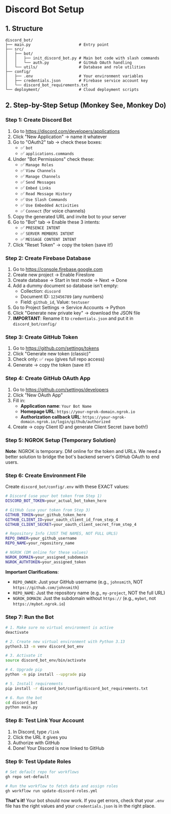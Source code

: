 # Discord Bot Setup

## 1. Structure

```
discord_bot/
├── main.py                     # Entry point
├── src/
│   ├── bot/
│   │   ├── init_discord_bot.py # Main bot code with slash commands
│   │   └── auth.py             # GitHub OAuth handling
│   └── utils/                  # Database and role utilities
├── config/
│   ├── .env                    # Your environment variables
│   ├── credentials.json        # Firebase service account key
│   └── discord_bot_requirements.txt
└── deployment/                 # Cloud deployment scripts
```

## 2. Step-by-Step Setup (Monkey See, Monkey Do)

### Step 1: Create Discord Bot
1. Go to https://discord.com/developers/applications
2. Click "New Application" → name it whatever
3. Go to "OAuth2" tab → check these boxes:
   - ✅ `bot`
   - ✅ `applications.commands`
4. Under "Bot Permissions" check these:
   - ✅ `Manage Roles`
   - ✅ `View Channels` 
   - ✅ `Manage Channels`
   - ✅ `Send Messages`
   - ✅ `Embed Links`
   - ✅ `Read Message History`
   - ✅ `Use Slash Commands`
   - ✅ `Use Embedded Activities `
   - ✅ `Connect` (for voice channels)
5. Copy the generated URL and invite bot to your server
6. Go to "Bot" tab → Enable these 3 intents:
   - ✅ `PRESENCE INTENT`
   - ✅ `SERVER MEMBERS INTENT` 
   - ✅ `MESSAGE CONTENT INTENT`
7. Click "Reset Token" → copy the token (save it!)

### Step 2: Create Firebase Database
1. Go to https://console.firebase.google.com
2. Create new project → Enable Firestore
3. Create database → Start in test mode → Next → Done
4. Add a dummy document so database isn't empty:
   - Collection: `discord`
   - Document ID: `123456789` (any numbers)
   - Field: `github_id`, Value: `testuser`
5. Go to Project Settings → Service Accounts → Python
6. Click "Generate new private key" → download the JSON file
7. **IMPORTANT**: Rename it to `credentials.json` and put it in `discord_bot/config/`

### Step 3: Create GitHub Token
1. Go to https://github.com/settings/tokens
2. Click "Generate new token (classic)"
3. Check only: ✅ `repo` (gives full repo access)
4. Generate → copy the token (save it!)

### Step 4: Create GitHub OAuth App  
1. Go to https://github.com/settings/developers
2. Click "New OAuth App"
3. Fill in:
   - **Application name**: `Your Bot Name`
   - **Homepage URL**: `https://your-ngrok-domain.ngrok.io`
   - **Authorization callback URL**: `https://your-ngrok-domain.ngrok.io/login/github/authorized`
4. Create → copy Client ID and generate Client Secret (save both!)

### Step 5: NGROK Setup (Temporary Solution)
**Note**: NGROK is temporary. DM online for the token and URLs. We need a better solution to bridge the bot's backend server's GitHub OAuth to end users.

### Step 6: Create Environment File
Create `discord_bot/config/.env` with these EXACT values:

```bash
# Discord (use your bot token from Step 1)
DISCORD_BOT_TOKEN=your_actual_bot_token_here

# GitHub (use your token from Step 3)
GITHUB_TOKEN=your_github_token_here
GITHUB_CLIENT_ID=your_oauth_client_id_from_step_4
GITHUB_CLIENT_SECRET=your_oauth_client_secret_from_step_4

# Repository Info (JUST THE NAMES, NOT FULL URLS)
REPO_OWNER=your_github_username
REPO_NAME=your_repository_name

# NGROK (DM online for these values)
NGROK_DOMAIN=your_assigned_subdomain
NGROK_AUTHTOKEN=your_assigned_token
```

**Important Clarifications**:
- `REPO_OWNER`: Just your GitHub username (e.g., `johnsmith`, NOT `https://github.com/johnsmith`)
- `REPO_NAME`: Just the repository name (e.g., `my-project`, NOT the full URL)
- `NGROK_DOMAIN`: Just the subdomain without `https://` (e.g., `mybot`, not `https://mybot.ngrok.io`)

### Step 7: Run the Bot
```bash
# 1. Make sure no virtual environment is active
deactivate

# 2. Create new virtual environment with Python 3.13
python3.13 -m venv discord_bot_env

# 3. Activate it
source discord_bot_env/bin/activate

# 4. Upgrade pip
python -m pip install --upgrade pip

# 5. Install requirements
pip install -r discord_bot/config/discord_bot_requirements.txt

# 6. Run the bot
cd discord_bot
python main.py
```

### Step 8: Test Link Your Account
1. In Discord, type `/link`
2. Click the URL it gives you
3. Authorize with GitHub
4. Done! Your Discord is now linked to GitHub

### Step 9: Test Update Roles
```bash
# Set default repo for workflows
gh repo set-default

# Run the workflow to fetch data and assign roles
gh workflow run update-discord-roles.yml
```

**That's it!** Your bot should now work. If you get errors, check that your `.env` file has the right values and your `credentials.json` is in the right place. 